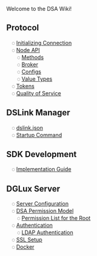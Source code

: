 Welcome to the DSA Wiki!

## Protocol

&emsp;◌ [Initializing Connection](Protocol-Communication)<br/>
&emsp;◌ [Node API](Node-API)<br/>
&emsp;&emsp;◌ [Methods](Methods)<br/>
&emsp;&emsp;◌ [Broker](Broker)<br/>
&emsp;&emsp;◌ [Configs](Configs)<br/>
&emsp;&emsp;◌ [Value Types](Value-Types)<br/>
&emsp;◌ [Tokens](Token-Based-Handshake)<br/>
&emsp;◌ [Quality of Service](Quality-of-Service)<br/>

## DSLink Manager
&emsp;◌ [dslink.json](dslink.json)<br/>
&emsp;◌ [Startup Command](Startup-Command)<br/>

## SDK Development
&emsp;◌ [Implementation Guide](SDK-Implementation-Guide)<br/>

## DGLux Server
&emsp;◌ [Server Configuration](DGLux-Server-Options)<br/>
&emsp;◌ [DSA Permission Model](DSA-Permission-Model)<br/>
&emsp;&emsp;◌ [Permission List for the Root](Permission-List-for-the-Root)<br/>
&emsp;◌ [Authentication](Authentication)<br/>
&emsp;&emsp;◌ [LDAP Authentication](DGLux-Server---LDAP-Authentication)<br/>
&emsp;◌ [SSL Setup](DGLux-Server---SSL)<br/>
&emsp;◌ [Docker](Docker)<br/>